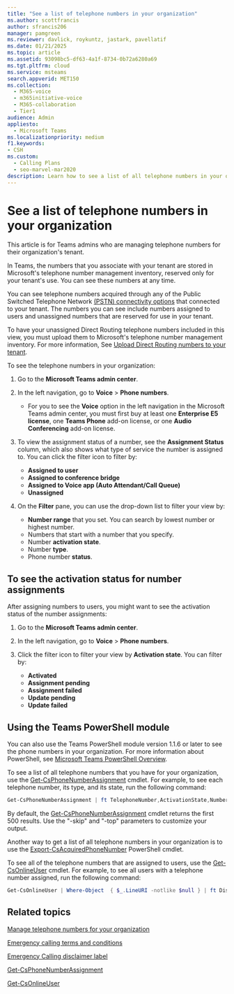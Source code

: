 ```yaml
---
title: "See a list of telephone numbers in your organization"
ms.author: scottfrancis
author: sfrancis206
manager: pamgreen
ms.reviewer: davlick, roykuntz, jastark, pavellatif
ms.date: 01/21/2025
ms.topic: article
ms.assetid: 93098bc5-df63-4a1f-8734-0b72a6280a69
ms.tgt.pltfrm: cloud
ms.service: msteams
search.appverid: MET150
ms.collection: 
  - M365-voice
  - m365initiative-voice
  - M365-collaboration
  - Tier1
audience: Admin
appliesto: 
  - Microsoft Teams
ms.localizationpriority: medium
f1.keywords:
- CSH
ms.custom: 
  - Calling Plans
  - seo-marvel-mar2020
description: Learn how to see a list of all telephone numbers in your organization and all numbers that are assigned to users or unassigned.
---
```


# See a list of telephone numbers in your organization

This article is for Teams admins who are managing telephone numbers for their organization's tenant.

In Teams, the numbers that you associate with your tenant are stored in Microsoft's telephone number management inventory, reserved only for your tenant's use. You can see these numbers at any time.

You can see telephone numbers acquired through any of the Public Switched Telephone Network [(PSTN) connectivity options](pstn-connectivity.md) that connected to your tenant. The numbers you can see include numbers assigned to users and unassigned numbers that are reserved for use in your tenant.

To have your unassigned Direct Routing telephone numbers included in this view, you must upload them to Microsoft's telephone number management inventory. For more information, See [Upload Direct Routing numbers to your tenant](direct-routing-enable-users.md#upload-direct-routing-numbers-to-your-tenant).

To see the telephone numbers in your organization:

1. Go to the **Microsoft Teams admin center**.

2. In the left navigation, go to **Voice** > **Phone numbers**.

   - For you to see the **Voice** option in the left navigation in the Microsoft Teams admin center, you must first buy at least one **Enterprise E5 license**, one **Teams Phone** add-on license, or one **Audio Conferencing** add-on license.

3. To view the assignment status of a number, see the **Assignment Status** column, which also shows what type of service the number is assigned to. You can click the filter icon to filter by:

   - **Assigned to user**
   - **Assigned to conference bridge** 
   - **Assigned to Voice app (Auto Attendant/Call Queue)**
   - **Unassigned**

4. On the **Filter** pane, you can use the drop-down list to filter your view by:

   - **Number range** that you set. You can search by lowest number or highest number.
   - Numbers that start with a number that you specify.
   - Number **activation state**.
   - Number **type**.
   - Phone number **status**.

## To see the activation status for number assignments

After assigning numbers to users, you might want to see the activation status of the number assignments:
  
1. Go to the **Microsoft Teams admin center**.

2. In the left navigation, go to **Voice** > **Phone numbers**.

3. Click the filter icon to filter your view by **Activation state**. You can filter by:

   - **Activated**
   - **Assignment pending**
   - **Assignment failed**
   - **Update pending**
   - **Update failed**

## Using the Teams PowerShell module

You can also use the Teams PowerShell module version 1.1.6 or later to see the phone numbers in your organization. For more information about PowerShell, see [Microsoft Teams PowerShell Overview](teams-powershell-overview.md).

To see a list of all telephone numbers that you have for your organization, use the [Get-CsPhoneNumberAssignment](/powershell/module/teams/get-csphonenumberassignment) cmdlet. For example, to see each telephone number, its type, and its state, run the following command:

```PowerShell
Get-CsPhoneNumberAssignment | ft TelephoneNumber,ActivationState,NumberType
```

By default, the [Get-CsPhoneNumberAssignment](/powershell/module/teams/get-csphonenumberassignment) cmdlet returns the first 500 results. Use the "-skip" and "-top" parameters to customize your output.

Another way to get a list of all telephone numbers in your organization is to use the [Export-CsAcquiredPhoneNumber](/powershell/module/teams/export-csacquiredphonenumber) PowerShell cmdlet.

To see all of the telephone numbers that are assigned to users, use the [Get-CsOnlineUser](/powershell/module/teams/get-csonlineuser) cmdlet. For example, to see all users with a telephone number assigned, run the following command:

```PowerShell
Get-CsOnlineUser | Where-Object  { $_.LineURI -notlike $null } | ft DisplayName,UserPrincipalName,LineURI
```

## Related topics

[Manage telephone numbers for your organization](manage-phone-numbers-landing-page.md)

[Emergency calling terms and conditions](./emergency-calling-terms-and-conditions.md)

[Emergency Calling disclaimer label](https://download.microsoft.com/download/9/9/0/990e24c1-eb49-4b52-9306-dbd4c864ed91/emergency-calling-label-(en-us)-(v.1.0).zip)

[Get-CsPhoneNumberAssignment](/powershell/module/teams/get-csphonenumberassignment)
  
[Get-CsOnlineUser](/powershell/module/teams/get-csonlineuser)
